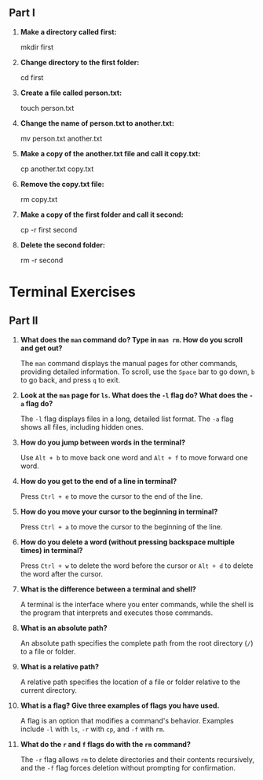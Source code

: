 ## **Part I**

1. **Make a directory called first:**

    mkdir first

2. **Change directory to the first folder:**

    cd first

3. **Create a file called person.txt:**

    touch person.txt

4. **Change the name of person.txt to another.txt:**

    mv person.txt another.txt

5. **Make a copy of the another.txt file and call it copy.txt:**

    cp another.txt copy.txt

6. **Remove the copy.txt file:**

    rm copy.txt

7. **Make a copy of the first folder and call it second:**

    cp -r first second

8. **Delete the second folder:**

    rm -r second

# **Terminal Exercises**



## **Part II**

1. **What does the `man` command do? Type in `man rm`. How do you scroll and get out?**
   
   The `man` command displays the manual pages for other commands, providing detailed information. To scroll, use the `Space` bar to go down, `b` to go back, and press `q` to exit.

2. **Look at the `man` page for `ls`. What does the `-l` flag do? What does the `-a` flag do?**
   
   The `-l` flag displays files in a long, detailed list format. The `-a` flag shows all files, including hidden ones.

3. **How do you jump between words in the terminal?**
   
   Use `Alt + b` to move back one word and `Alt + f` to move forward one word.

4. **How do you get to the end of a line in terminal?**
   
   Press `Ctrl + e` to move the cursor to the end of the line.

5. **How do you move your cursor to the beginning in terminal?**
   
   Press `Ctrl + a` to move the cursor to the beginning of the line.

6. **How do you delete a word (without pressing backspace multiple times) in terminal?**
   
   Press `Ctrl + w` to delete the word before the cursor or `Alt + d` to delete the word after the cursor.

7. **What is the difference between a terminal and shell?**
   
   A terminal is the interface where you enter commands, while the shell is the program that interprets and executes those commands.

8. **What is an absolute path?**
   
   An absolute path specifies the complete path from the root directory (`/`) to a file or folder.

9. **What is a relative path?**
   
   A relative path specifies the location of a file or folder relative to the current directory.

10. **What is a flag? Give three examples of flags you have used.**
    
    A flag is an option that modifies a command's behavior. Examples include `-l` with `ls`, `-r` with `cp`, and `-f` with `rm`.

11. **What do the `r` and `f` flags do with the `rm` command?**
    
    The `-r` flag allows `rm` to delete directories and their contents recursively, and the `-f` flag forces deletion without prompting for confirmation.